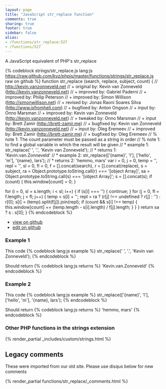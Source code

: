 ```yaml
---
layout: page
title: "JavaScript str_replace function"
comments: true
sharing: true
footer: true
sidebar: false
alias:
- /functions/str_replace:527
- /functions/527
---
```

<!-- Generated by Rakefile:build -->
A JavaScript equivalent of PHP's str_replace

{% codeblock strings/str_replace.js lang:js https://raw.github.com/kvz/phpjs/master/functions/strings/str_replace.js raw on github %}
function str_replace (search, replace, subject, count) {
  // http://kevin.vanzonneveld.net
  // +   original by: Kevin van Zonneveld (http://kevin.vanzonneveld.net)
  // +   improved by: Gabriel Paderni
  // +   improved by: Philip Peterson
  // +   improved by: Simon Willison (http://simonwillison.net)
  // +    revised by: Jonas Raoni Soares Silva (http://www.jsfromhell.com)
  // +   bugfixed by: Anton Ongson
  // +      input by: Onno Marsman
  // +   improved by: Kevin van Zonneveld (http://kevin.vanzonneveld.net)
  // +    tweaked by: Onno Marsman
  // +      input by: Brett Zamir (http://brett-zamir.me)
  // +   bugfixed by: Kevin van Zonneveld (http://kevin.vanzonneveld.net)
  // +   input by: Oleg Eremeev
  // +   improved by: Brett Zamir (http://brett-zamir.me)
  // +   bugfixed by: Oleg Eremeev
  // %          note 1: The count parameter must be passed as a string in order
  // %          note 1:  to find a global variable in which the result will be given
  // *     example 1: str_replace(' ', '.', 'Kevin van Zonneveld');
  // *     returns 1: 'Kevin.van.Zonneveld'
  // *     example 2: str_replace(['{name}', 'l'], ['hello', 'm'], '{name}, lars');
  // *     returns 2: 'hemmo, mars'
  var i = 0,
    j = 0,
    temp = '',
    repl = '',
    sl = 0,
    fl = 0,
    f = [].concat(search),
    r = [].concat(replace),
    s = subject,
    ra = Object.prototype.toString.call(r) === '[object Array]',
    sa = Object.prototype.toString.call(s) === '[object Array]';
  s = [].concat(s);
  if (count) {
    this.window[count] = 0;
  }

  for (i = 0, sl = s.length; i < sl; i++) {
    if (s[i] === '') {
      continue;
    }
    for (j = 0, fl = f.length; j < fl; j++) {
      temp = s[i] + '';
      repl = ra ? (r[j] !== undefined ? r[j] : '') : r[0];
      s[i] = (temp).split(f[j]).join(repl);
      if (count && s[i] !== temp) {
        this.window[count] += (temp.length - s[i].length) / f[j].length;
      }
    }
  }
  return sa ? s : s[0];
}
{% endcodeblock %}

 - [view on github](https://github.com/kvz/phpjs/blob/master/functions/strings/str_replace.js)
 - [edit on github](https://github.com/kvz/phpjs/edit/master/functions/strings/str_replace.js)

### Example 1
This code
{% codeblock lang:js example %}
str_replace(' ', '.', 'Kevin van Zonneveld');
{% endcodeblock %}

Should return
{% codeblock lang:js returns %}
'Kevin.van.Zonneveld'
{% endcodeblock %}

### Example 2
This code
{% codeblock lang:js example %}
str_replace(['{name}', 'l'], ['hello', 'm'], '{name}, lars');
{% endcodeblock %}

Should return
{% codeblock lang:js returns %}
'hemmo, mars'
{% endcodeblock %}


### Other PHP functions in the strings extension
{% render_partial _includes/custom/strings.html %}
## Legacy comments
These were imported from our old site. Please use disqus below for new comments
<div style="overflow-y: scroll; max-height: 500px;">
{% render_partial functions/str_replace/_comments.html %}
</div>
